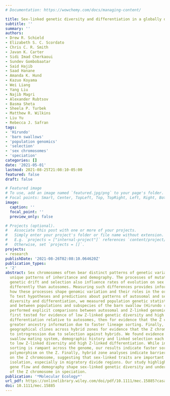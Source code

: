```yaml
---
# Documentation: https://wowchemy.com/docs/managing-content/

title: Sex‐linked genetic diversity and differentiation in a globally distributed avian species complex
subtitle: ''
summary: ''
authors:
- Drew R. Schield
- Elizabeth S. C. Scordato
- Chris C. R. Smith
- Javan K. Carter
- Sidi Imad Cherkaoui
- Sundev Gombobaatar
- Said Hajib
- Saad Hanane
- Amanda K. Hund
- Kazuo Koyama
- Wei Liang
- Yang Liu
- Najib Magri
- Alexander Rubtsov
- Basma Sheta
- Sheela P. Turbek
- Matthew R. Wilkins
- Liu Yu
- Rebecca J. Safran
tags:
- 'Hirundo'
- 'barn swallows'
- 'population genomics'
- 'selection'
- 'sex chromosomes'
- 'speciation'
categories: []
date: '2021-05-01'
lastmod: 2021-08-25T21:08:10-05:00
featured: false
draft: false

# Featured image
# To use, add an image named `featured.jpg/png` to your page's folder.
# Focal points: Smart, Center, TopLeft, Top, TopRight, Left, Right, BottomLeft, Bottom, BottomRight.
image:
  caption: ''
  focal_point: ''
  preview_only: false

# Projects (optional).
#   Associate this post with one or more of your projects.
#   Simply enter your project's folder or file name without extension.
#   E.g. `projects = ["internal-project"]` references `content/project/deep-learning/index.md`.
#   Otherwise, set `projects = []`.
projects:
- research
publishDate: '2021-08-26T02:08:10.064620Z'
publication_types:
- '2'
abstract: Sex chromosomes often bear distinct patterns of genetic variation due to
  unique patterns of inheritance and demography. The processes of mutation, recombination,
  genetic drift and selection also influence rates of evolution on sex chromosomes
  differently than autosomes. Measuring such differences provides information about
  how these processes shape genomic variation and their roles in the origin of species.
  To test hypotheses and predictions about patterns of autosomal and sex-linked genomic
  diversity and differentiation, we measured population genetic statistics within
  and between populations and subspecies of the barn swallow (Hirundo rustica) and
  performed explicit comparisons between autosomal and Z-linked genomic regions. We
  first tested for evidence of low Z-linked genetic diversity and high Z-linked population
  differentiation relative to autosomes, then for evidence that the Z chromosome bears
  greater ancestry information due to faster lineage sorting. Finally, we investigated
  geographical clines across hybrid zones for evidence that the Z chromosome is resistant
  to introgression due to selection against hybrids. We found evidence that the barn
  swallow mating system, demographic history and linked selection each contribute
  to low Z-linked diversity and high Z-linked differentiation. While incomplete lineage
  sorting is rampant across the genome, our results indicate faster sorting of ancestral
  polymorphism on the Z. Finally, hybrid zone analyses indicate barriers to introgression
  on the Z chromosome, suggesting that sex-linked traits are important in reproductive
  isolation, especially in migratory divide regions. Our study highlights how selection,
  gene flow and demography shape sex-linked genetic diversity and underlines the relevance
  of the Z chromosome in speciation.
publication: '*Molecular Ecology*'
url_pdf: https://onlinelibrary.wiley.com/doi/pdf/10.1111/mec.15885?casa_token=yKdacb4qxvwAAAAA:pB8sC9Go_c2TJqNjVPGEucUstsasZc9p0RVDz882tm18N670llnAt2g8JlpkojJfiOSAdMfXnN3-
doi: 10.1111/mec.15885
---
```

